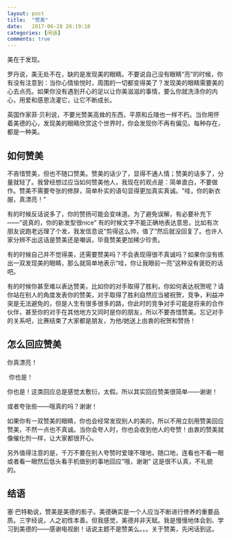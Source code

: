 ```yaml
---
layout: post
title:  "赞美"
date:   2017-06-28 20:19:18
categories: [闲话]
comments: true
---
```


美在于发现。

<!--more-->

罗丹说，美无处不在，缺的是发现美的眼睛。不要说自己没有眼睛“亮”的时候，你有没有注意到：当你心情愉悦时，周围的一切都变得美了？发现美的眼睛需要美的心去点亮。如果你没有遇到开心的足以让你美滋滋的事情，要么你就洗涤你的内心，用爱和感恩浇灌它，让它不断成长。

英国作家菲·贝利说，不要光赞美高耸的东西，平原和丘陵也一样不朽。当你用怀着美德的心，发现美的眼睛欣赏这个世界时，你会发现你不再有偏见。每种存在，都是一种美。

## 如何赞美

不吝惜赞美，但也不随口赞美。赞美的话少了，显得不通人情；赞美的话多了，分量就轻了。我曾经想过应当如何赞美他人，我现在的观点是：简单直白，不要做作。赞美不需要夸张的修辞，简单朴实的语句显得更加真实真诚。"哇，你的新衣服，真漂亮！"

有的时候反话说多了，你的赞扬可能会变味道。为了避免误解，有必要补充下——“说真的，你的新发型很nice”  有的时候文字不能正确地表达意思，比如有次朋友说跑老远理了个发，我发信息说“剪得这么帅，值了”然后就没回复了。也许人家分辨不出这话是赞美还是嘲讽，毕竟赞美更加稀少珍贵。

有的时候自己并不觉得美，还需要赞美吗？不会表现得很不真诚吗？如果你没有练出一双发现美的眼睛，那么就简单地表示“哇，你让我眼前一亮”这种没有褒贬的话吧。

有的时候你甚至难以表达赞美，比如你的对手取得了胜利，你如何表达祝贺呢？请你站在别人的角度发表你的赞美，对手取得了胜利自然应当被祝贺，竞争，利益冲突是无法避免的，但是人生有很多很多的路，你此时的竞争对手可能是将来的合作伙伴，甚至你的对手在其他地方又同时是你的朋友，所以不要吝惜赞美。忘记对手的关系吧，比赛结束了大家都是朋友，为他/她送上由衷的祝贺和赞扬！

## 怎么回应赞美

你真漂亮！

​                        你也是！

你也是！这类回应总是感觉太敷衍，太假。所以其实回应赞美很简单——谢谢！

或者夸张些——哦真的吗？谢谢！

如果你有一双赞美的眼睛，你也会经常发现别人的美的，所以不用立刻用赞美回应赞美，不然一点也不真诚。当你会夸人时，你也会收到他人的夸赞！由衷的赞美就像催化剂一样，让大家都很开心。

另外值得注意的是，千万不要在别人夸赞时爱理不理地，随口地，连看也不看一眼或者看一眼然后低头看手机做别的事地回应“哦，谢谢” 这是很不认真，不礼貌的。

## 结语

塞·巴特勒说，赞美是美德的影子。美德确实是一个人应当不断进行修养的重要品质。三字经说，人之初性本善。但我感觉，美德并非天赋。我是慢慢地体会到、学习到美德的——感谢电视剧！话说主题不是赞美么。。。关于赞美，先闲话到这。